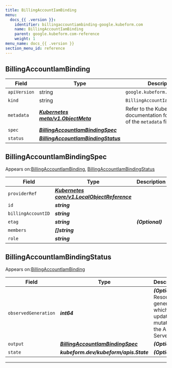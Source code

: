 ```yaml
---
title: BillingAccountIamBinding
menu:
  docs_{{ .version }}:
    identifier: billingaccountiambinding-google.kubeform.com
    name: BillingAccountIamBinding
    parent: google.kubeform.com-reference
    weight: 1
menu_name: docs_{{ .version }}
section_menu_id: reference
---
```


## BillingAccountIamBinding
| Field | Type | Description |
| ------ | ----- | ----------- |
| `apiVersion` | string | `google.kubeform.com/v1alpha1` |
|    `kind` | string | `BillingAccountIamBinding` |
| `metadata` | ***[Kubernetes meta/v1.ObjectMeta](https://kubernetes.io/docs/reference/generated/kubernetes-api/v1.13/#objectmeta-v1-meta)***|Refer to the Kubernetes API documentation for the fields of the `metadata` field.|
| `spec` | ***[BillingAccountIamBindingSpec](#billingaccountiambindingspec)***||
| `status` | ***[BillingAccountIamBindingStatus](#billingaccountiambindingstatus)***||
## BillingAccountIamBindingSpec

Appears on:[BillingAccountIamBinding](#billingaccountiambinding), [BillingAccountIamBindingStatus](#billingaccountiambindingstatus)

| Field | Type | Description |
| ------ | ----- | ----------- |
| `providerRef` | ***[Kubernetes core/v1.LocalObjectReference](https://kubernetes.io/docs/reference/generated/kubernetes-api/v1.13/#localobjectreference-v1-core)***||
| `id` | ***string***||
| `billingAccountID` | ***string***||
| `etag` | ***string***| ***(Optional)*** |
| `members` | ***[]string***||
| `role` | ***string***||
## BillingAccountIamBindingStatus

Appears on:[BillingAccountIamBinding](#billingaccountiambinding)

| Field | Type | Description |
| ------ | ----- | ----------- |
| `observedGeneration` | ***int64***| ***(Optional)*** Resource generation, which is updated on mutation by the API Server.|
| `output` | ***[BillingAccountIamBindingSpec](#billingaccountiambindingspec)***| ***(Optional)*** |
| `state` | ***kubeform.dev/kubeform/apis.State***| ***(Optional)*** |
---
